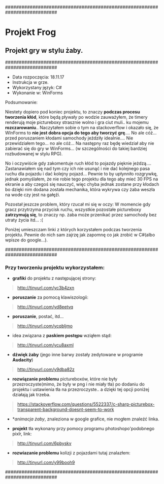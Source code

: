 ###########################################################################


# Projekt Frog
## Projekt gry w stylu żaby.


###########################################################################
* Data rozpoczęcia: 18.11.17
* Instrukcja w grze.
* Wykorzystany język: C#
* Wykonanie w: WinForms


Podsumowanie:

Niestety dopiero pod koniec projektu, to znaczy **podczas procesu tworzenia kłód**, które
będą pływały po wodzie zauważyłem, że timery renderują moje pictureboxy strasznie
wolno i gra ciut muli.. ku mojemu **rozczarowaniu**.. Naczytałem sobie o tym na 
stackoverflow i okazało się, że WInForms to **nie jest dobra opcja do tego aby
tworzyć grę**.... No ale cóż... przed poruszaniem kłodami samochody jeździły
idealnie.... Nie przewidziałem tego... no ale cóż... Na następny raz
będę wiedział aby nie zabierać się do gry w WinForms...
(w szczególności do takiej bardziej rozbudowanej w stylu RPG).

No i oczywiście gdy zakomentuje ruch kłód to pojazdy pięknie jeżdzą....
Zastanawiałem się nad tym czy ich nie usunąć i nie dać kolejnego pasa
ruchu dla pojazdu i dać kolejny pojazd... Pewnie to by upłynniło rozgrywkę,
jednak pomyślałem, że nie robie tego projektu dla tego aby mieć 30 FPS na 
ekranie a aby czegoś się nauczyć, więc chyba jednak zostane przy kłodach bo
dzięki nim dodana została mechanika, która wykrywa czy żaba weszła na wode
czy jest na gałęźi. 

Pozostał jeszcze problem, który rzucał mi się w oczy:
W momencie gdy gracz przytrzyma przycisk ruchu, wszystkie pozostałe 
pictureboxy **zatrzymują się**, to znaczy np. żaba może przenikać przez 
samochody bez utraty życia itd... :(

Poniżej umieszczam linki z których korzystałem podczas tworzenia projektu. 
Pewnie do nich sam zajrzę jak zapomnę co jak zrobić w C#(albo wpisze do google...).

###########################################################################


### Przy tworzeniu projektu wykorzystałem:


- **grafiki** do projektu z następującej strony:

> http://tinyurl.com/yc3b4zxn



- **poruszanie** za pomocą klawiszologii:

> http://tinyurl.com/yd8eetvq



- **poruszanie**, postać, itd...

> http://tinyurl.com/ycqbljmo



- idea związana z **paskiem postępu** wziąłem stąd:

> http://tinyurl.com/ycu8axml



- **dźwięk żaby** (jego inne barwy zostały zedytowane w programie **Audacity**)

> http://tinyurl.com/y9dba82z



- **rozwiązanie problemu** pictureboxów, które nie były przezroczyste(mimo, że były w png i nie miały tła) po dodaniu do projektu i ustawienia tła na przezroczyste.. a dzięki tej opcji poniżej działają jak trzeba.

> https://stackoverflow.com/questions/5522337/c-sharp-picturebox-transparent-background-doesnt-seem-to-work



- **animacja żaby*, znaleziona w google grafice, nie mogłem znaleźć linka.



- **projekt** tła wykonany przy pomocy programu photoshopo'podobnego pixlr, link:

> http://tinyurl.com/6pbyskv



- **rozwiazanie problemu** kolizji z pojazdami tutaj znalazłem:

> http://tinyurl.com/y99booh9



###########################################################################